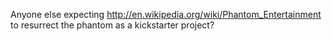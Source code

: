 Anyone else expecting http://en.wikipedia.org/wiki/Phantom_Entertainment to resurrect the phantom as a kickstarter project?